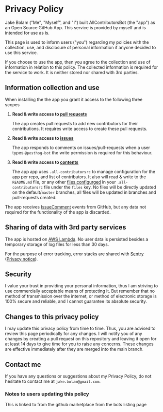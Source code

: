 # Privacy Policy

Jake Bolam ("Me", "Myself", and "I") built AllContributorsBot (the "app") as an Open Source GitHub App. This service is provided by myself and is intended for use as is.

This page is used to inform users ("you") regarding my policies with the collection, use, and disclosure of personal information if anyone decided to use this service.

If you choose to use the app, then you agree to the collection and use of information in relation to this policy. The collected information is required for the service to work. It is neither stored nor shared with 3rd parties.

## Information collection and use

When installing the the app you grant it access to the following three scopes

1. **Read & write access to [pull requests](https://developer.github.com/v3/apps/permissions/#permission-on-statuses)**

   The app creates pull requests to add new contributors for their contributions. It requires write access to create these pull requests.

2. **Read & write access to [issues](https://developer.github.com/v3/apps/permissions/#permission-on-issues)**

   The app responds to comments on issues/pull-requests when a user types `@posthog-bot` the write permission is required for this behaviour.

3. **Read & write access to [contents](https://developer.github.com/v3/apps/permissions/#permission-on-contents)**

   The app app uses `.all-contributorsrc` to manage configuration for the app per repo, and list of contributors. It also will read & write to the `README.md` file, or any other [files configurged](https://github.com/all-contributors/all-contributors-cli#configuration) in your `.all-contributorsrc` file under the `files` key. No files will be directly updated on the default/`master` branches, all files will be updated in branches and pull-requests created.

The app receives [IssueComment](https://developer.github.com/v3/activity/events/types/#issuecommentevent) events from GitHub, but any data not required for the functionality of the app is discarded.

## Sharing of data with 3rd party services

The app is hosted on [AWS Lambda](https://aws.amazon.com/lambda/). No user data is persisted besides a temporary storage of log files for less than 30 days.

For the purpose of error tracking, error stacks are shared with [Sentry](https://sentry.io/) ([Privacy notice](https://sentry.io/privacy/)).

## Security

I value your trust in providing your personal information, thus I am striving to use commercially acceptable means of protecting it. But remember that no method of transmission over the internet, or method of electronic storage is 100% secure and reliable, and I cannot guarantee its absolute security.

## Changes to this privacy policy

I may update this privacy policy from time to time. Thus, you are advised to review this page periodically for any changes. I will notify you of any changes by creating a pull request on this repository and leaving it open for at least 14 days to give time for you to raise any concerns. These changes are effective immediately after they are merged into the main branch.

## Contact me

If you have any questions or suggestions about my Privacy Policy, do not hesitate to contact me at `jake.bolam@gmail.com`.

### Notes to users updating this policy

This is linked to from the github marketplace from the bots listing page
